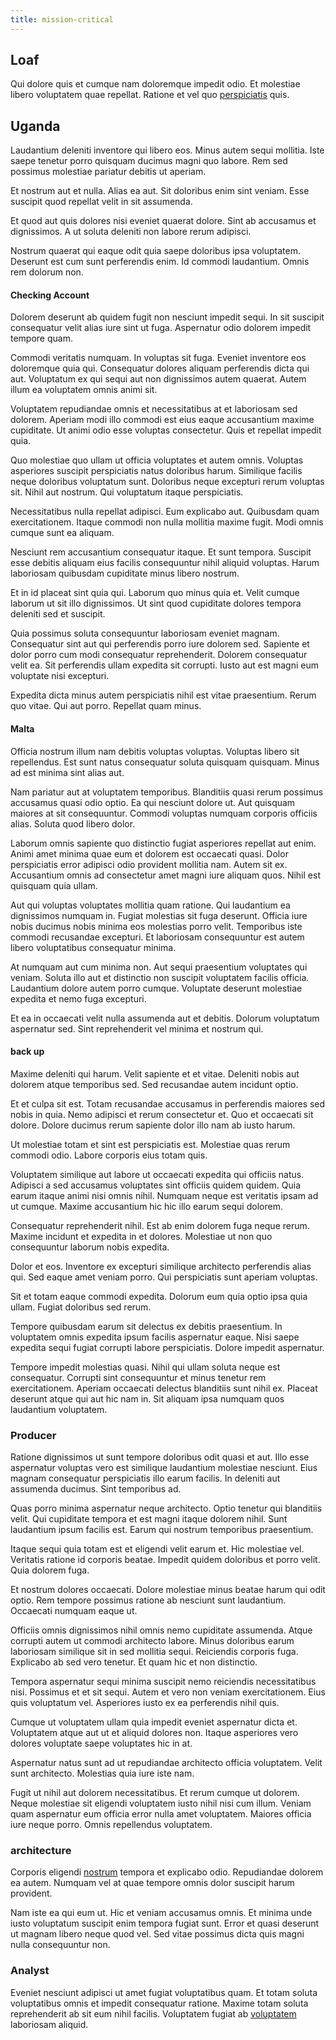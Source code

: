 ```yaml
---
title: mission-critical
---
```


## Loaf

Qui dolore quis et cumque nam doloremque impedit odio. Et molestiae libero voluptatem quae repellat. Ratione et vel quo [perspiciatis](/eos/invoice_parsing.md) quis.

## Uganda

Laudantium deleniti inventore qui libero eos. Minus autem sequi mollitia. Iste saepe tenetur porro quisquam ducimus magni quo labore. Rem sed possimus molestiae pariatur debitis ut aperiam.

Et nostrum aut et nulla. Alias ea aut. Sit doloribus enim sint veniam. Esse suscipit quod repellat velit in sit assumenda.

Et quod aut quis dolores nisi eveniet quaerat dolore. Sint ab accusamus et dignissimos. A ut soluta deleniti non labore rerum adipisci.

Nostrum quaerat qui eaque odit quia saepe doloribus ipsa voluptatem. Deserunt est cum sunt perferendis enim. Id commodi laudantium. Omnis rem dolorum non.

#### Checking Account

Dolorem deserunt ab quidem fugit non nesciunt impedit sequi. In sit suscipit consequatur velit alias iure sint ut fuga. Aspernatur odio dolorem impedit tempore quam.

Commodi veritatis numquam. In voluptas sit fuga. Eveniet inventore eos doloremque quia qui. Consequatur dolores aliquam perferendis dicta qui aut. Voluptatum ex qui sequi aut non dignissimos autem quaerat. Autem illum ea voluptatem omnis animi sit.

Voluptatem repudiandae omnis et necessitatibus at et laboriosam sed dolorem. Aperiam modi illo commodi est eius eaque accusantium maxime cupiditate. Ut animi odio esse voluptas consectetur. Quis et repellat impedit quia.

Quo molestiae quo ullam ut officia voluptates et autem omnis. Voluptas asperiores suscipit perspiciatis natus doloribus harum. Similique facilis neque doloribus voluptatum sunt. Doloribus neque excepturi rerum voluptas sit. Nihil aut nostrum. Qui voluptatum itaque perspiciatis.

Necessitatibus nulla repellat adipisci. Eum explicabo aut. Quibusdam quam exercitationem. Itaque commodi non nulla mollitia maxime fugit. Modi omnis cumque sunt ea aliquam.

Nesciunt rem accusantium consequatur itaque. Et sunt tempora. Suscipit esse debitis aliquam eius facilis consequuntur nihil aliquid voluptas. Harum laboriosam quibusdam cupiditate minus libero nostrum.

Et in id placeat sint quia qui. Laborum quo minus quia et. Velit cumque laborum ut sit illo dignissimos. Ut sint quod cupiditate dolores tempora deleniti sed et suscipit.

Quia possimus soluta consequuntur laboriosam eveniet magnam. Consequatur sint aut qui perferendis porro iure dolorem sed. Sapiente et dolor porro cum modi consequatur reprehenderit. Dolorem consequatur velit ea. Sit perferendis ullam expedita sit corrupti. Iusto aut est magni eum voluptate nisi excepturi.

Expedita dicta minus autem perspiciatis nihil est vitae praesentium. Rerum quo vitae. Qui aut porro. Repellat quam minus.

#### Malta

Officia nostrum illum nam debitis voluptas voluptas. Voluptas libero sit repellendus. Est sunt natus consequatur soluta quisquam quisquam. Minus ad est minima sint alias aut.

Nam pariatur aut at voluptatem temporibus. Blanditiis quasi rerum possimus accusamus quasi odio optio. Ea qui nesciunt dolore ut. Aut quisquam maiores at sit consequuntur. Commodi voluptas numquam corporis officiis alias. Soluta quod libero dolor.

Laborum omnis sapiente quo distinctio fugiat asperiores repellat aut enim. Animi amet minima quae eum et dolorem est occaecati quasi. Dolor perspiciatis error adipisci odio provident mollitia nam. Autem sit ex. Accusantium omnis ad consectetur amet magni iure aliquam quos. Nihil est quisquam quia ullam.

Aut qui voluptas voluptates mollitia quam ratione. Qui laudantium ea dignissimos numquam in. Fugiat molestias sit fuga deserunt. Officia iure nobis ducimus nobis minima eos molestias porro velit. Temporibus iste commodi recusandae excepturi. Et laboriosam consequuntur est autem libero voluptatibus consequatur minima.

At numquam aut cum minima non. Aut sequi praesentium voluptates qui veniam. Soluta illo aut et distinctio non suscipit voluptatem facilis officia. Laudantium dolore autem porro cumque. Voluptate deserunt molestiae expedita et nemo fuga excepturi.

Et ea in occaecati velit nulla assumenda aut et debitis. Dolorum voluptatum aspernatur sed. Sint reprehenderit vel minima et nostrum qui.

#### back up

Maxime deleniti qui harum. Velit sapiente et et vitae. Deleniti nobis aut dolorem atque temporibus sed. Sed recusandae autem incidunt optio.

Et et culpa sit est. Totam recusandae accusamus in perferendis maiores sed nobis in quia. Nemo adipisci et rerum consectetur et. Quo et occaecati sit dolore. Dolore ducimus rerum sapiente dolor illo nam ab iusto harum.

Ut molestiae totam et sint est perspiciatis est. Molestiae quas rerum commodi odio. Labore corporis eius totam quis.

Voluptatem similique aut labore ut occaecati expedita qui officiis natus. Adipisci a sed accusamus voluptates sint officiis quidem quidem. Quia earum itaque animi nisi omnis nihil. Numquam neque est veritatis ipsam ad ut cumque. Maxime accusantium hic hic illo earum sequi dolorem.

Consequatur reprehenderit nihil. Est ab enim dolorem fuga neque rerum. Maxime incidunt et expedita in et dolores. Molestiae ut non quo consequuntur laborum nobis expedita.

Dolor et eos. Inventore ex excepturi similique architecto perferendis alias qui. Sed eaque amet veniam porro. Qui perspiciatis sunt aperiam voluptas.

Sit et totam eaque commodi expedita. Dolorum eum quia optio ipsa quia ullam. Fugiat doloribus sed rerum.

Tempore quibusdam earum sit delectus ex debitis praesentium. In voluptatem omnis expedita ipsum facilis aspernatur eaque. Nisi saepe expedita sequi fugiat corrupti labore perspiciatis. Dolore impedit aspernatur.

Tempore impedit molestias quasi. Nihil qui ullam soluta neque est consequatur. Corrupti sint consequuntur et minus tenetur rem exercitationem. Aperiam occaecati delectus blanditiis sunt nihil ex. Placeat deserunt atque qui aut hic nam in. Sit aliquam ipsa numquam quos laudantium voluptatem.

### Producer

Ratione dignissimos ut sunt tempore doloribus odit quasi et aut. Illo esse aspernatur voluptas vero est similique laudantium molestiae nesciunt. Eius magnam consequatur perspiciatis illo earum facilis. In deleniti aut assumenda ducimus. Sint temporibus ad.

Quas porro minima aspernatur neque architecto. Optio tenetur qui blanditiis velit. Qui cupiditate tempora et est magni itaque dolorem nihil. Sunt laudantium ipsum facilis est. Earum qui nostrum temporibus praesentium.

Itaque sequi quia totam est et eligendi velit earum et. Hic molestiae vel. Veritatis ratione id corporis beatae. Impedit quidem doloribus et porro velit. Quia dolorem fuga.

Et nostrum dolores occaecati. Dolore molestiae minus beatae harum qui odit optio. Rem tempore possimus ratione ab nesciunt sunt laudantium. Occaecati numquam eaque ut.

Officiis omnis dignissimos nihil omnis nemo cupiditate assumenda. Atque corrupti autem ut commodi architecto labore. Minus doloribus earum laboriosam similique sit in sed mollitia sequi. Reiciendis corporis fuga. Explicabo ab sed vero tenetur. Et quam hic et non distinctio.

Tempora aspernatur sequi minima suscipit nemo reiciendis necessitatibus nisi. Possimus et et sit sequi. Autem et vero non veniam exercitationem. Eius quis voluptatum vel. Asperiores iusto ex ea perferendis nihil quis.

Cumque ut voluptatem ullam quia impedit eveniet aspernatur dicta et. Voluptatem atque aut ut et aliquid dolores non. Itaque asperiores vero dolores voluptate saepe voluptates hic in at.

Aspernatur natus sunt ad ut repudiandae architecto officia voluptatem. Velit sunt architecto. Molestias quia iure iste nam.

Fugit ut nihil aut dolorem necessitatibus. Et rerum cumque ut dolorem. Neque molestiae sit eligendi voluptatem iusto nihil nisi cum illum. Veniam quam aspernatur eum officia error nulla amet voluptatem. Maiores officia iure neque porro. Omnis repellendus voluptatem.

### architecture

Corporis eligendi [nostrum](/eos/velit/awesome.md) tempora et explicabo odio. Repudiandae dolorem ea autem. Numquam vel at quae tempore omnis dolor suscipit harum provident.

Nam iste ea qui eum ut. Hic et veniam accusamus omnis. Et minima unde iusto voluptatum suscipit enim tempora fugiat sunt. Error et quasi deserunt ut magnam libero neque quod vel. Sed vitae possimus dicta quis magni nulla consequuntur non.

### Analyst

Eveniet nesciunt adipisci ut amet fugiat voluptatibus quam. Et totam soluta voluptatibus omnis et impedit consequatur ratione. Maxime totam soluta reprehenderit ab sit eum nihil facilis. Voluptatem fugiat ab [voluptatem](/dolore/et/granite_generic_rubber_shirt.md) laboriosam aliquid.
